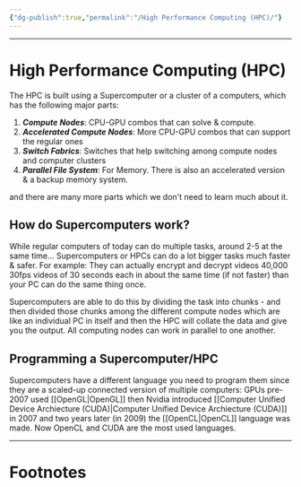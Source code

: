 ```yaml
---
{"dg-publish":true,"permalink":"/High Performance Computing (HPC)/"}
---
```



---
# High Performance Computing (HPC)
The HPC is built using a Supercomputer or a cluster of a computers, which has the following major parts:
1. ***Compute Nodes***: CPU-GPU combos that can solve & compute.
2. ***Accelerated Compute Nodes***: More CPU-GPU combos that can support the regular ones
3. ***Switch Fabrics***: Switches that help switching among compute nodes and computer clusters
4. ***Parallel File System***: For Memory. There is also an accelerated version & a backup memory system.

and there are many more parts which we don't need to learn much about it.

## How do Supercomputers work?
While regular computers of today can do multiple tasks, around 2-5 at the same time... Supercomputers or HPCs can do a lot bigger tasks much faster & safer. For example: They can actually encrypt and decrypt videos 40,000 30fps videos of 30 seconds each in about the same time (if not faster) than your PC can do the same thing once. 

Supercomputers are able to do this by dividing the task into chunks - and then divided those chunks among the different compute nodes which are like an individual PC in itself and then the HPC will collate the data and give you the output. All computing nodes can work in parallel to one another.
## Programming a Supercomputer/HPC
Supercomputers have a different language you need to program them since they are a scaled-up connected version of multiple computers:
GPUs pre-2007 used [[OpenGL\|OpenGL]] then Nvidia introduced [[Computer Unified Device Archiecture (CUDA)\|Computer Unified Device Archiecture (CUDA)]] in 2007 and two years later (in 2009) the [[OpenCL\|OpenCL]] language was made.
Now OpenCL and CUDA are the most used languages.

---
# Footnotes